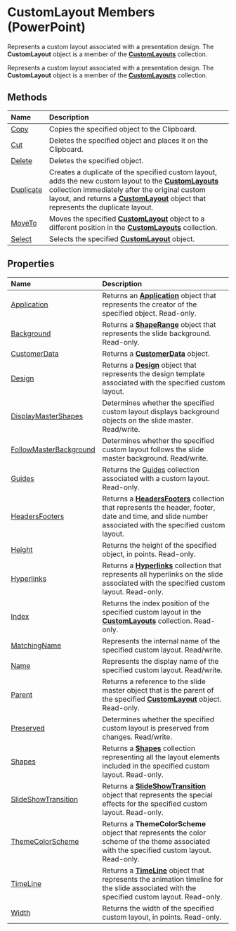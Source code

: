 
# CustomLayout Members (PowerPoint)
Represents a custom layout associated with a presentation design. The  **CustomLayout** object is a member of the **[CustomLayouts](9ce682fb-545c-55cb-e9ac-3475f7556af1.md)** collection.

Represents a custom layout associated with a presentation design. The  **CustomLayout** object is a member of the **[CustomLayouts](9ce682fb-545c-55cb-e9ac-3475f7556af1.md)** collection.


## Methods



|**Name**|**Description**|
|:-----|:-----|
|[Copy](6ad8ab68-0e94-761e-d352-96eb2f8f795c.md)|Copies the specified object to the Clipboard.|
|[Cut](e27f9ba5-d933-5e2d-e71c-e1757941bde1.md)|Deletes the specified object and places it on the Clipboard.|
|[Delete](31f678ea-768c-d7c7-7ea9-7007f6e12ad4.md)|Deletes the specified object.|
|[Duplicate](c4e0703e-5cd8-c305-bbc9-71b845ff4aba.md)|Creates a duplicate of the specified custom layout, adds the new custom layout to the  **[CustomLayouts](9ce682fb-545c-55cb-e9ac-3475f7556af1.md)** collection immediately after the original custom layout, and returns a **[CustomLayout](67829704-0314-aed2-5415-6736cefc197e.md)** object that represents the duplicate layout.|
|[MoveTo](0efa5d50-0dd8-bcaa-5c05-1493c40c5b45.md)|Moves the specified  **[CustomLayout](67829704-0314-aed2-5415-6736cefc197e.md)** object to a different position in the **[CustomLayouts](9ce682fb-545c-55cb-e9ac-3475f7556af1.md)** collection.|
|[Select](066d394e-2e5d-0d34-7bf5-438e3b72d908.md)|Selects the specified  **[CustomLayout](67829704-0314-aed2-5415-6736cefc197e.md)** object.|

## Properties



|**Name**|**Description**|
|:-----|:-----|
|[Application](91126d20-bfbb-fcad-72e0-fb10d78a17ab.md)|Returns an  **[Application](978c2b99-4271-b953-4283-73b5f3d96f41.md)** object that represents the creator of the specified object. Read-only.|
|[Background](61141722-d851-b3ff-f426-0865a6e31850.md)|Returns a  **[ShapeRange](0a194183-380e-ffb6-9336-b5bd311e917d.md)** object that represents the slide background. Read-only.|
|[CustomerData](a589362b-d987-f2ed-79f2-0e0afd9ae051.md)|Returns a  **[CustomerData](1d658369-ea6c-6959-cd00-230dc111f765.md)** object.|
|[Design](9630b24c-57fb-29a6-0126-cebf384015bd.md)|Returns a  **[Design](3b02c779-8313-9512-c8d9-cf8a3883229f.md)** object that represents the design template associated with the specified custom layout.|
|[DisplayMasterShapes](07790f9c-fad7-7086-5d18-80fd6bf0658b.md)|Determines whether the specified custom layout displays background objects on the slide master. Read/write.|
|[FollowMasterBackground](9554e610-8d9a-ab32-411e-0f4aa40a7f19.md)|Determines whether the specified custom layout follows the slide master background. Read/write.|
|[Guides](30230637-f357-506b-2cb3-621fb08bd36c.md)|Returns the [Guides](923ef616-0670-6ad1-2d9b-f7fe4642185b.md) collection associated with a custom layout. Read-only.|
|[HeadersFooters](e8a53212-99cb-26df-12dd-ec6a6c7b7116.md)|Returns a  **[HeadersFooters](5fb10c90-0611-e797-836b-3f18b273af04.md)** collection that represents the header, footer, date and time, and slide number associated with the specified custom layout.|
|[Height](7ba167ab-72dc-f482-aa7d-f0804cac895d.md)|Returns the height of the specified object, in points. Read-only.|
|[Hyperlinks](834448c1-2acf-33b4-15c9-eb485d9c176c.md)|Returns a  **[Hyperlinks](33a3fe49-6302-0f53-22f6-b8b1594d5d57.md)** collection that represents all hyperlinks on the slide associated with the specified custom layout. Read-only.|
|[Index](bdbb922f-db6d-034e-b08b-08c9dd500a3b.md)|Returns the index position of the specified custom layout in the  **[CustomLayouts](9ce682fb-545c-55cb-e9ac-3475f7556af1.md)** collection. Read-only.|
|[MatchingName](ff661ecd-37c7-5ea1-3bba-93e0d56aa66e.md)|Represents the internal name of the specified custom layout. Read/write.|
|[Name](3ad36d6e-1b85-8ff2-9b76-f50a372e0f07.md)|Represents the display name of the specified custom layout. Read/write.|
|[Parent](373ab10a-71c8-fefb-1d5f-67c19abbc679.md)|Returns a reference to the slide master object that is the parent of the specified  **[CustomLayout](67829704-0314-aed2-5415-6736cefc197e.md)** object. Read-only.|
|[Preserved](8a686dd4-2a03-6e56-650c-fc9b52f14b24.md)|Determines whether the specified custom layout is preserved from changes. Read/write.|
|[Shapes](ed8c332c-c69e-93e4-2611-96b015a0114d.md)|Returns a  **[Shapes](eb208855-254e-1a0f-884b-4a5edcfd584d.md)** collection representing all the layout elements included in the specified custom layout. Read-only.|
|[SlideShowTransition](f165346b-4ad3-035b-a9be-141dc7666958.md)|Returns a  **[SlideShowTransition](60707d0d-62a8-0366-c22f-c5c5635fd762.md)** object that represents the special effects for the specified custom layout. Read-only.|
|[ThemeColorScheme](c60258b6-5119-ee70-0d81-60c7a7869c34.md)|Returns a  **ThemeColorScheme** object that represents the color scheme of the theme associated with the specified custom layout. Read-only.|
|[TimeLine](641ccad6-2a91-64d7-2884-1ab436c58b9e.md)|Returns a  **[TimeLine](0b5a8863-8329-48d0-cb0b-3b34e87acb76.md)** object that represents the animation timeline for the slide associated with the specified custom layout. Read-only.|
|[Width](cddb5c12-7ee9-9ad3-6534-45f0388f2d08.md)|Returns the width of the specified custom layout, in points. Read-only.|
